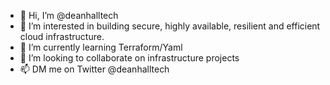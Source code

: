 - 👋 Hi, I’m @deanhalltech
- 👀 I’m interested in building secure, highly available, resilient and efficient cloud infrastructure. 
- 🌱 I’m currently learning Terraform/Yaml
- 💞️ I’m looking to collaborate on infrastructure projects
- 📫 DM me on Twitter @deanhalltech

